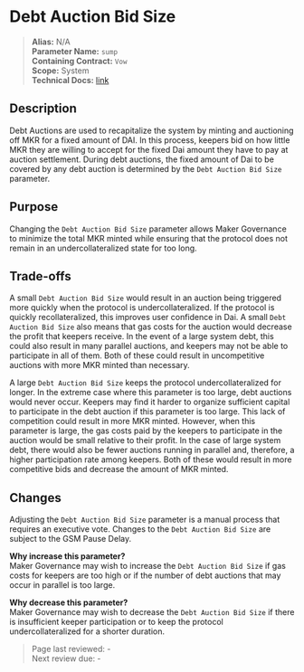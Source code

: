 # Debt Auction Bid Size

>**Alias:** N/A  
>**Parameter Name:** `sump`  
>**Containing Contract:** `Vow`  
>**Scope:** System  
>**Technical Docs:** [link](https://docs.makerdao.com/smart-contract-modules/system-stabilizer-module/vow-detailed-documentation)  

## Description
Debt Auctions are used to recapitalize the system by minting and auctioning off MKR for a fixed amount of DAI. In this process, keepers bid on how little MKR they are willing to accept for the fixed Dai amount they have to pay at auction settlement. During debt auctions, the fixed amount of Dai to be covered by any debt auction is determined by the `Debt Auction Bid Size` parameter.


## Purpose
Changing the `Debt Auction Bid Size` parameter allows Maker Governance to minimize the total MKR minted while ensuring that the protocol does not remain in an undercollateralized state for too long. 


## Trade-offs
A small `Debt Auction Bid Size` would result in an auction being triggered more quickly when the protocol is undercollateralized. If the protocol is quickly recollateralized, this improves user confidence in Dai. A small `Debt Auction Bid Size` also means that gas costs for the auction would decrease the profit that keepers receive. In the event of a large system debt, this could also result in many parallel auctions, and keepers may not be able to participate in all of them. Both of these could result in uncompetitive auctions with more MKR minted than necessary.
	
A large `Debt Auction Bid Size` keeps the protocol undercollateralized for longer. In the extreme case where this parameter is too large, debt auctions would never occur. Keepers may find it harder to organize sufficient capital to participate in the debt auction if this parameter is too large. This lack of competition could result in more MKR minted. However, when this parameter is large, the gas costs paid by the keepers to participate in the auction would be small relative to their profit. In the case of large system debt, there would also be fewer auctions running in parallel and, therefore, a higher participation rate among keepers. Both of these would result in more competitive bids and decrease the amount of MKR minted. 


## Changes
Adjusting the `Debt Auction Bid Size` parameter is a manual process that requires an executive vote. Changes to the `Debt Auction Bid Size` are subject to the GSM Pause Delay.

**Why increase this parameter?**  
Maker Governance may wish to increase the `Debt Auction Bid Size` if gas costs for keepers are too high or if the number of debt auctions that may occur in parallel is too large.

**Why decrease this parameter?**  
Maker Governance may wish to decrease the `Debt Auction Bid Size` if there is insufficient keeper participation or to keep the protocol undercollateralized for a shorter duration.

>Page last reviewed: -  
>Next review due: -  

